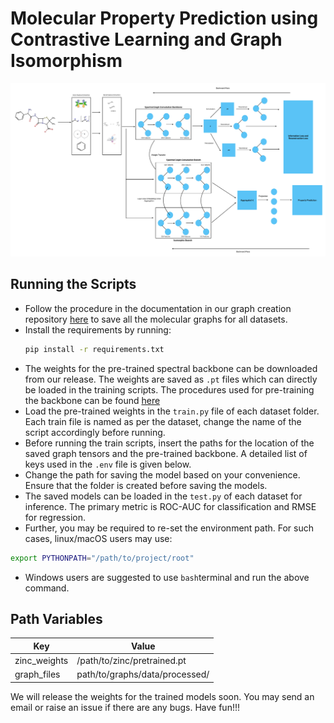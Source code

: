 # Molecular Property Prediction using Contrastive Learning and Graph Isomorphism

![Architecture](Assets/architecture.png)

## Running the Scripts
- Follow the procedure in the documentation in our graph creation repository <a href="https://github.com/Deceptrax123/Molecular-Graph-Featuriser">here</a> to save all the molecular graphs for all datasets.
- Install the requirements by running: 
  ```sh
  pip install -r requirements.txt
  ```
- The weights for the pre-trained spectral backbone can be downloaded from our release. The weights are saved as ```.pt``` files which can directly be loaded in the training scripts. The procedures used for pre-training the backbone can be found <a href="https://github.com/Deceptrax123/Molecular-Graph-Representation-Learning-through-Adversarial-Training">here</a>
- Load the pre-trained weights in the ```train.py``` file of each dataset folder. Each train file is named as per the dataset, change the name of the script accordingly before running.
- Before running the train scripts, insert the paths for the location of the saved graph tensors and the pre-trained backbone. A detailed list of keys used in the ```.env``` file is given below. 
- Change the path for saving the model based on your convenience. Ensure that the folder is created before saving the models.
- The saved models can be loaded in the ```test.py``` of each dataset for inference. The primary metric is ROC-AUC for classification and RMSE for regression.
-  Further, you may be required to re-set the environment path. For such cases, linux/macOS users may use:
  ```sh
  export PYTHONPATH="/path/to/project/root"
  ```
- Windows users are suggested to use ```bash```terminal and run the above command.


## Path Variables
|Key|Value|
|---|------|
|zinc_weights|/path/to/zinc/pretrained.pt|
|graph_files|path/to/graphs/data/processed/|

We will release the weights for the trained models soon. You may send an email or raise an issue if there are any bugs. Have fun!!!
